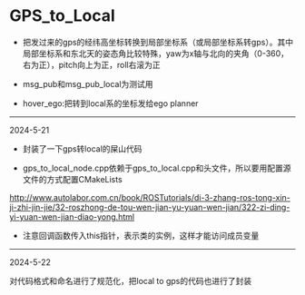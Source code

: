 # GPS_to_Local
* 把发过来的gps的经纬高坐标转换到局部坐标系（或局部坐标系转gps）。其中局部坐标系和东北天的姿态角比较特殊，yaw为x轴与北向的夹角（0-360，右为正），pitch向上为正，roll右滚为正

* msg_pub和msg_pub_local为测试用

* hover_ego:把转到local系的坐标发给ego planner

---

2024-5-21

* 封装了一下gps转local的屎山代码

* gps_to_local_node.cpp依赖于gps_to_local.cpp和头文件，所以要用配置源文件的方式配置CMakeLists

http://www.autolabor.com.cn/book/ROSTutorials/di-3-zhang-ros-tong-xin-ji-zhi-jin-jie/32-roszhong-de-tou-wen-jian-yu-yuan-wen-jian/322-zi-ding-yi-yuan-wen-jian-diao-yong.html

* 注意回调函数传入this指针，表示类的实例，这样才能访问成员变量

---
2024-5-22

对代码格式和命名进行了规范化，把local to gps的代码也进行了封装